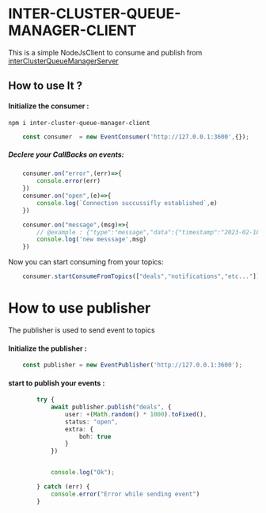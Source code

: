 # INTER-CLUSTER-QUEUE-MANAGER-CLIENT

This is a simple NodeJsClient to consume and publish from [interClusterQueueManagerServer](https://github.com/midoelhawy/inter-cluster-queue-manager)

## How to use It ?

####  Initialize the consumer  :
```
npm i inter-cluster-queue-manager-client
```


```typescript
    const consumer  = new EventConsumer('http://127.0.0.1:3600',{});
```

##### Declere your CallBacks on events:

```typescript
    consumer.on("error",(err)=>{
        console.error(err)
    })
    consumer.on("open",(e)=>{
        console.log(`Connection succussifly established`,e)
    })

    consumer.on("message",(msg)=>{
        // @example : {"type":"message","data":{"timestamp":"2023-02-18T11:24:44.679Z","event":{"user":"10"},"topic":"deals"},"lastEventId":"","origin":"http://127.0.0.1:3600"}
        console.log('new messsage',msg)
    })
```

Now you can start consuming from your topics:

```typescript
    consumer.startConsumeFromTopics(["deals","notifications","etc..."]);

```

# How to use publisher

The publisher is used to send event to topics

####  Initialize the publisher  :

```typescript
    const publisher = new EventPublisher('http://127.0.0.1:3600');
```

####  start to publish your events  :

```typescript
        try {
            await publisher.publish("deals", {
                user: +(Math.random() * 1000).toFixed(),
                status: "open",
                extra: {
                    boh: true
                }
            })


            console.log("Ok");

        } catch (err) {
            console.error("Error while sending event")
        }
```
